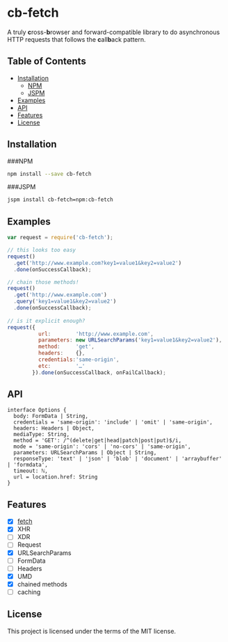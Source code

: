 # cb-fetch

A truly **c**ross-**b**rowser and forward-compatible library to do asynchronous HTTP requests that follows the **c**all**b**ack pattern.

## Table of Contents
  - [Installation](#installation)
    - [NPM](#npm)
    - [JSPM](#jspm)
  - [Examples](#examples)
  - [API](#api)
  - [Features](#features)
  - [License](#license)

## Installation
###NPM
```sh
npm install --save cb-fetch
```
###JSPM
```sh
jspm install cb-fetch=npm:cb-fetch
```
## Examples
```js
var request = require('cb-fetch');

// this looks too easy
request()
  .get('http://www.example.com?key1=value1&key2=value2')
  .done(onSuccessCallback);

// chain those methods!
request()
  .get('http://www.example.com')
  .query('key1=value1&key2=value2')
  .done(onSuccessCallback);
  
// is it explicit enough?
request({
          url:        'http://www.example.com',
          parameters: new URLSearchParams('key1=value1&key2=value2'),
          method:     'get',
          headers:    {},
          credentials:'same-origin',
          etc:        '…'
        }).done(onSuccessCallback, onFailCallback);
```
## API
```
interface Options {
  body: FormData | String,
  credentials = 'same-origin': 'include' | 'omit' | 'same-origin',
  headers: Headers | Object,
  mediaType: String,
  method = 'GET': /^(delete|get|head|patch|post|put)$/i,
  mode = 'same-origin': 'cors' | 'no-cors' | 'same-origin',
  parameters: URLSearchParams | Object | String,
  responseType: 'text' | 'json' | 'blob' | 'document' | 'arraybuffer' | 'formdata',
  timeout: ℕ,
  url = location.href: String
}
```
## Features
- [x] [fetch](https://fetch.spec.whatwg.org/#fetch-method)
- [x] XHR
- [ ] XDR
- [ ] Request
- [x] URLSearchParams
- [ ] FormData
- [ ] Headers
- [x] UMD
- [x] chained methods
- [ ] caching

## License
This project is licensed under the terms of the MIT license.
